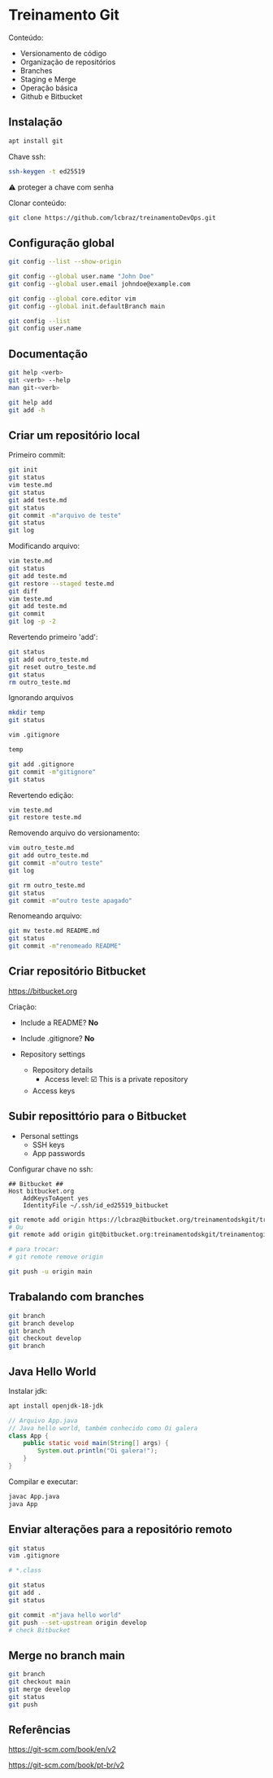 # Treinamento Git

Conteúdo:

- Versionamento de código
- Organização de repositórios
- Branches
- Staging e Merge
- Operação básica
- Github e Bitbucket


## Instalação

```sh
apt install git
```

Chave ssh:

```sh
ssh-keygen -t ed25519
```

⚠️  proteger a chave com senha


Clonar conteúdo:


```sh
git clone https://github.com/lcbraz/treinamentoDevOps.git
```


## Configuração global

```sh
git config --list --show-origin

git config --global user.name "John Doe"
git config --global user.email johndoe@example.com

git config --global core.editor vim
git config --global init.defaultBranch main

git config --list
git config user.name
```

## Documentação

```sh
git help <verb>
git <verb> --help
man git-<verb>

git help add
git add -h
```



## Criar um repositório local


Primeiro commit:

```sh
git init
git status
vim teste.md
git status
git add teste.md
git status
git commit -m"arquivo de teste"
git status
git log
```

Modificando arquivo:


```sh
vim teste.md
git status
git add teste.md
git restore --staged teste.md
git diff
vim teste.md
git add teste.md
git commit
git log -p -2
```


Revertendo primeiro 'add':

```sh
git status
git add outro_teste.md
git reset outro_teste.md
git status
rm outro_teste.md
```

Ignorando arquivos


```sh
mkdir temp
git status

vim .gitignore

temp

git add .gitignore
git commit -m"gitignore"
git status
```

Revertendo edição:

```sh
vim teste.md
git restore teste.md
```

Removendo arquivo do versionamento:


```sh
vim outro_teste.md
git add outro_teste.md
git commit -m"outro teste"
git log

git rm outro_teste.md
git status
git commit -m"outro teste apagado"
```

Renomeando arquivo:


```sh
git mv teste.md README.md
git status
git commit -m"renomeado README"
```

## Criar repositório Bitbucket

https://bitbucket.org


Criação:

- Include a README? **No**
- Include .gitignore? **No**

- Repository settings
  - Repository details
    - Access level: ☑️  This is a private repository
  - Access keys


## Subir reposittório para o Bitbucket


- Personal settings 
  - SSH keys
  - App passwords

Configurar chave no ssh:

```
## Bitbucket ##
Host bitbucket.org
    AddKeysToAgent yes
    IdentityFile ~/.ssh/id_ed25519_bitbucket
```

```sh
git remote add origin https://lcbraz@bitbucket.org/treinamentodskgit/treinamentogit.git
# Ou
git remote add origin git@bitbucket.org:treinamentodskgit/treinamentogit.git

# para trocar:
# git remote remove origin

git push -u origin main
```


## Trabalando com branches


```sh
git branch
git branch develop
git branch
git checkout develop
git branch

```

## Java Hello World


Instalar jdk:

```sh
apt install openjdk-18-jdk
```


```java
// Arquivo App.java
// Java hello world, também conhecido como Oi galera
class App {
    public static void main(String[] args) {
        System.out.println("Oi galera!");
    }
}
```

Compilar e executar:

```sh
javac App.java
java App
```

## Enviar alterações para a repositório remoto

```sh
git status
vim .gitignore

# *.class

git status
git add .
git status

git commit -m"java hello world"
git push --set-upstream origin develop
# check Bitbucket
```


## Merge no branch main



```sh
git branch
git checkout main
git merge develop
git status
git push
```




## Referências

https://git-scm.com/book/en/v2

https://git-scm.com/book/pt-br/v2

